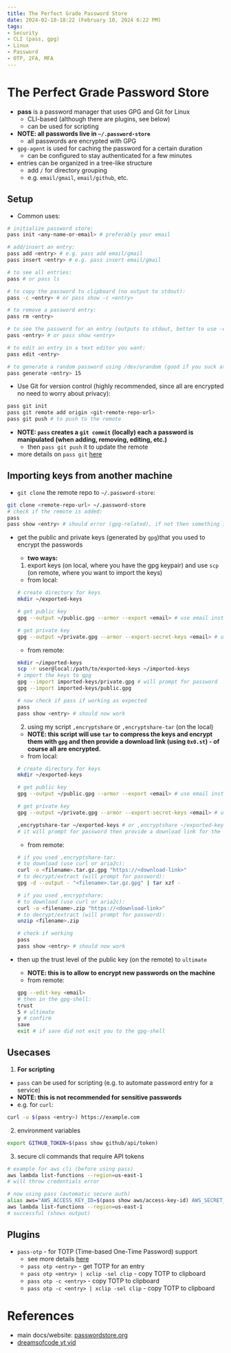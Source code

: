 ```yaml
---
title: The Perfect Grade Password Store
date: 2024-02-10-18:22 (February 10, 2024 6:22 PM)
tags:
- Security
- CLI (pass, gpg)
- Linux
- Password
- OTP, 2FA, MFA
---
```


# The Perfect Grade Password Store
- **pass** is a password manager that uses GPG and Git for Linux
  - CLI-based (although there are plugins, see below)
  - can be used for scripting
- **NOTE: all passwords live in `~/.password-store`**
  - all passwords are encrypted with GPG
- `gpg-agent` is used for caching the password for a certain duration
  - can be configured to stay authenticated for a few minutes
- entries can be organized in a tree-like structure
  - add `/` for directory grouping
  - e.g. `email/gmail`, `email/github`, etc.

## Setup
- Common uses:
```bash
# initialize password store:
pass init <any-name-or-email> # preferably your email

# add/insert an entry:
pass add <entry> # e.g. pass add email/gmail
pass insert <entry> # e.g. pass insert email/gmail

# to see all entries:
pass # or pass ls 

# to copy the password to clipboard (no output to stdout):
pass -c <entry> # or pass show -c <entry>

# to remove a password entry:
pass rm <entry> 

# to see the password for an entry (outputs to stdout, better to use -c especially in public):
pass <entry> # or pass show <entry>

# to edit an entry in a text editor you want:
pass edit <entry>

# to generate a random password using /dev/urandom (good if you suck at passwords):
pass generate <entry> 15
```

- Use Git for version control (highly recommended, since all are encrypted no need to worry about privacy):
```bash
pass git init
pass git remote add origin <git-remote-repo-url>
pass git push # to push to the remote
```
- **NOTE: `pass` creates a `git commit` (locally) each a password is manipulated (when adding, removing, editing, etc.)**
  - then `pass git push` it to update the remote
- more details on `pass git` [here](https://git.zx2c4.com/password-store/about/#EXTENDED%20GIT%20EXAMPLE)

## Importing keys from another machine
-  `git clone` the remote repo to `~/.password-store`:
```bash
git clone <remote-repo-url> ~/.password-store
# check if the remote is added:
pass
pass show <entry> # should error (gpg-related), if not then something is wrong you dead boi
```
- get the public and private keys (generated by `gpg`)that you used to encrypt the passwords 
  - **two ways:**
  1. export keys (on local, where you have the gpg keypair) and use `scp` (on remote, where you want to import the keys)
    - from local: 
    ```bash
    # create directory for keys
    mkdir ~/exported-keys

    # get public key
    gpg --output ~/public.gpg --armor --export <email> # use email instead of uid to reference which key you want to use

    # get private key
    gpg --output ~/private.gpg --armor --export-secret-keys <email> # use email again
    ```
    - from remote: 
    ```bash
    mkdir ~/imported-keys
    scp -r user@local:/path/to/exported-keys ~/imported-keys
    # import the keys to gpg
    gpg --import imported-keys/private.gpg # will prompt for password
    gpg --import imported-keys/public.gpg

    # now check if pass if working as expected
    pass
    pass show <entry> # should now work
    ```

    2. using my script `,encryptshare` or `,encryptshare-tar` (on the local)
    - **NOTE: this script will use `tar` to compress the keys and encrypt them with `gpg` and then provide a download link (using `0x0.st`) - of course all are encrypted.**
    - from local:
    ```bash
    # create directory for keys
    mkdir ~/exported-keys

    # get public key
    gpg --output ~/public.gpg --armor --export <email> # use email instead of uid to reference which key you want to use

    # get private key
    gpg --output ~/private.gpg --armor --export-secret-keys <email> # use email again

    ,encryptshare-tar ~/exported-keys # or ,encryptshare ~/exported-keys
    # it will prompt for password then provide a download link for the remote machine
    ```
    - from remote:
    ```bash
    # if you used ,encryptshare-tar:
    # to download (use curl or aria2c):
    curl -o <filename>.tar.gz.gpg "https://<download-link>"
    # to decrypt/extract (will prompt for password):
    gpg -d --output - "<filename>.tar.gz.gpg" | tar xzf -

    # if you used ,encryptshare:
    # to download (use curl or aria2c):
    curl -o <filename>.zip "https://<download-link>"
    # to decrypt/extract (will prompt for password):
    unzip <filename>.zip

    # check if working
    pass
    pass show <entry> # should now work
    ```
- then up the trust level of the public key (on the remote) to `ultimate` 
  - **NOTE: this is to allow to encrypt new passwords on the machine**
  - from remote:
  ```bash
  gpg --edit-key <email>
  # then in the gpg-shell:
  trust
  5 # ultimate
  y # confirm
  save
  exit # if save did not exit you to the gpg-shell
  ```

## Usecases
1. **For scripting**
  - `pass` can be used for scripting (e.g. to automate password entry for a service)
  - **NOTE: this is not recommended for sensitive passwords**
  - e.g. for `curl`:
  ```bash
  curl -u $(pass <entry>) https://example.com
  ```
2. environment variables
```bash
export GITHUB_TOKEN=$(pass show github/api/token)
```
3. secure cli commands that require API tokens
```bash
# example for aws cli (before using pass)
aws lambda list-functions --region=us-east-1
# will throw credentials error

# now using pass (automatic secure auth)
alias aws="AWS_ACCESS_KEY_ID=$(pass show aws/access-key-id) AWS_SECRET_ACCESS_KEY=$(pass show aws/secret-access-key) aws"
aws lambda list-functions --region=us-east-1
# successful (shows output)
```

## Plugins
- `pass-otp` - for TOTP (Time-based One-Time Password) support
  - see more details [here](./use-pass-for-2FA-MFA-otp-auth.md)
  - `pass otp <entry>` - get TOTP for an entry
  - `pass otp <entry> | xclip -sel clip` - copy TOTP to clipboard
  - `pass otp -c <entry>` - copy TOTP to clipboard
  - `pass otp -c <entry> | xclip -sel clip` - copy TOTP to clipboard

# References
- main docs/website: [passwordstore.org](https://www.passwordstore.org/)
- [dreamsofcode yt vid](https://www.youtube.com/watch?v=FhwsfH2TpFA&pp=ygUTZHJlYW1zIG9mIGNvZGUgcGFzcw%3D%3D)
